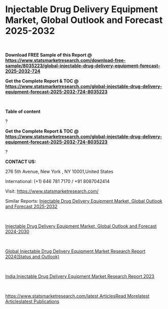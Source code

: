 <h1>Injectable Drug Delivery Equipment Market, Global Outlook and Forecast 2025-2032</h1><br/><p><strong>Download FREE Sample of this Report @ <a href="https://www.statsmarketresearch.com/download-free-sample/8035223/global-injectable-drug-delivery-equipment-forecast-2025-2032-724">https://www.statsmarketresearch.com/download-free-sample/8035223/global-injectable-drug-delivery-equipment-forecast-2025-2032-724</a></strong></p>
 
 
 
 <div><b>Get the Complete Report & TOC @ <a href="https://www.statsmarketresearch.com/global-injectable-drug-delivery-equipment-forecast-2025-2032-724-8035223">https://www.statsmarketresearch.com/global-injectable-drug-delivery-equipment-forecast-2025-2032-724-8035223</a></b></div>
 
 
 
 <p><br />
 
 <b>Table of content</b></p>
 
 
 
 <p>? </p>
 
 
 
 <div><b>Get the Complete Report & TOC @ <a href="https://www.statsmarketresearch.com/global-injectable-drug-delivery-equipment-forecast-2025-2032-724-8035223">https://www.statsmarketresearch.com/global-injectable-drug-delivery-equipment-forecast-2025-2032-724-8035223</a></b></div>
 
 
 
 <p>? </p>
 
 
 
 <p><b>CONTACT US:</b><br />
 
 276 5th Avenue, New York , NY 10001,United States<br />
 
 International: (+1) 646 781 7170 / +91 8087042414<br />
 
 Visit: <a href="https://www.statsmarketresearch.com/">https://www.statsmarketresearch.com/</a><br />
 
 Similar Reports: <a href="https://www.statsmarketresearch.com/global-injectable-drug-delivery-equipment-forecast-2025-2032-724-8035223">Injectable Drug Delivery Equipment Market, Global Outlook and Forecast 2025-2032</a><br />
 
 <br />
 
 <a href="https://www.statsmarketresearch.com/global-injectable-drug-delivery-equipment-forecast-2025-2032-724-8035223">Injectable Drug Delivery Equipment Market, Global Outlook and Forecast 2024-2030</a><br />
 
 <br />
 
 <a href="https://www.statsmarketresearch.com/global-injectable-drug-delivery-equipment-forecast-2025-2032-724-8035223">Global Injectable Drug Delivery Equipment Market Research Report 2024(Status and Outlook)</a><br />
 
 <br />
 
 <a href="https://www.statsmarketresearch.com/global-injectable-drug-delivery-equipment-forecast-2025-2032-724-8035223">India Injectable Drug Delivery Equipment Market Research Report 2023</a><br />
 
 <br />
 
 <a href="https://gyeongbokgung.com">https://www.statsmarketresearch.com/</a><a href="https://hallyeomaritime.com">latest Articles</a><a href="https://jingwansa.com">Read More</a><a href="https://nguoiviet.jp/">latest Articles</a><a href="https://www.intelmarketresearch.com/">latest Publications</a></p>